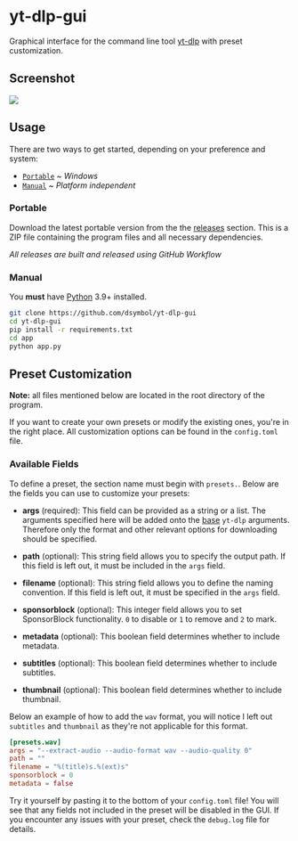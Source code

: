 # yt-dlp-gui

Graphical interface for the command line tool [yt-dlp](https://github.com/yt-dlp/yt-dlp) with preset customization.

## Screenshot

![](https://github.com/user-attachments/assets/8e758f07-3cdb-477c-91ab-0ee20c2443e8)

## Usage

There are two ways to get started, depending on your preference and system:

* [`Portable`](#portable) ~ *Windows*
* [`Manual`](#manual) ~ *Platform independent*

### Portable

Download the latest portable version from the the [releases](https://github.com/dsymbol/yt-dlp-gui/releases/latest) section. 
This is a ZIP file containing the program files and all necessary dependencies.

*All releases are built and released using GitHub Workflow*

### Manual

You **must** have [Python](https://www.python.org/downloads/) 3.9+ installed.

```bash
git clone https://github.com/dsymbol/yt-dlp-gui
cd yt-dlp-gui
pip install -r requirements.txt
cd app
python app.py
```

## Preset Customization

**Note:** all files mentioned below are located in the root directory of the program.

If you want to create your own presets or modify the existing ones, you're in the right place. All customization options can be found in the `config.toml` file.

###  Available Fields

To define a preset, the section name must begin with `presets.`. Below are the fields you can use to customize your presets:

- **args** (required): This field can be provided as a string or a list. The arguments specified here will be added onto the [base](https://github.com/dsymbol/yt-dlp-gui/blob/main/app/worker.py#L67) `yt-dlp` arguments. Therefore only the format and other relevant options for downloading should be specified.

- **path** (optional): This string field allows you to specify the output path. If this field is left out, it must be included in the `args` field.

- **filename** (optional): This string field allows you to define the naming convention. If this field is left out, it must be specified in the `args` field.

- **sponsorblock** (optional): This integer field allows you to set SponsorBlock functionality. `0` to disable or `1` to remove and `2` to mark.

- **metadata** (optional): This boolean field determines whether to include metadata.

- **subtitles** (optional): This boolean field determines whether to include subtitles.

- **thumbnail** (optional): This boolean field determines whether to include thumbnail.

Below an example of how to add the `wav` format, you will notice I left out `subtitles` and `thumbnail` as they're not applicable for this format.

```toml
[presets.wav]
args = "--extract-audio --audio-format wav --audio-quality 0"
path = ""
filename = "%(title)s.%(ext)s"
sponsorblock = 0
metadata = false
```

Try it yourself by pasting it to the bottom of your `config.toml` file! You will see that any fields not included in the preset will be disabled in the GUI. If you encounter any issues with your preset, check the `debug.log` file for details.
